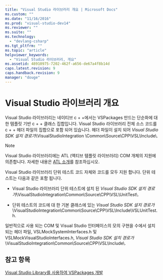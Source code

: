 ```yaml
---
title: "Visual Studio 라이브러리 개요 | Microsoft Docs"
ms.custom: ""
ms.date: "11/16/2016"
ms.prod: "visual-studio-dev14"
ms.reviewer: ""
ms.suite: ""
ms.technology: 
  - "devlang-csharp"
ms.tgt_pltfrm: ""
ms.topic: "article"
helpviewer_keywords: 
  - "Visual Studio 라이브러리, 개요"
ms.assetid: 48910975-7202-462f-a656-de67a4f8b14d
caps.latest.revision: 9
caps.handback.revision: 9
manager: "douge"
---
```

# Visual Studio 라이브러리 개요
Visual Studio 라이브러리는 네이티브 c \+ \+에서는 VSPackages 만드는 단순화에 대 한 템플릿 기반 c \+ \+ 클래스 집합입니다.  Visual Studio 라이브러리 전체 소스 코드를 c \+ \+ 헤더 파일의 집합으로 포함 되어 있습니다.  헤더 파일이 설치 되어  *Visual Studio SDK 설치 경로가*\\VisualStudioIntegration \\Common\\Source\\CPP\\VSL\\Include\\.  
  
> [!NOTE]
>  Visual Studio 라이브러리에는 ATL \(액티브 템플릿 라이브러리\) COM 개체의 지원에 의존합니다.  자세한 내용은 [ATL 소개](/visual-cpp/atl/introduction-to-atl)를 참조하십시오.  
  
 Visual Studio 라이브러리 단위 테스트 코드 자체와 코드를 모두 지원 합니다.  단위 테스트는 다음과 같은 포함 됩니다.  
  
-   Visual Studio 라이브러리 단위 테스트에 설치 된  *Visual Studio SDK 설치 경로가*\\VisualStudioIntegration\\Common\\Source\\CPP\\VSL\\UnitTest\\.  
  
-   단위 테스트의 코드에 대 한 기본 클래스에 있는  *Visual Studio SDK 설치 경로가*\\VisualStudioIntegration\\Common\\Source\\CPP\\VSL\\Include\\VSLUnitTest.h.  
  
 일반적으로 사용 되는 COM 및 Visual Studio 인터페이스의 모의 구현을 수에서 설치 되는 헤더 파일, VSLMockSystemInterfaces.h 및 VSLMockVisualStudioInterfaces.h,  *Visual Studio SDK 설치 경로가*\\VisualStudioIntegration\\Common\\Source\\CPP\\VSL\\Include\\.  
  
## 참고 항목  
 [Visual Studio Library를 사용하여 VSPackages 개발](../misc/developing-vspackages-by-using-the-visual-studio-library.md)